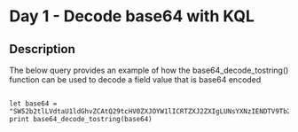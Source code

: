 # Day 1 - Decode base64 with KQL

## Description

The below query provides an example of how the base64_decode_tostring() function can be used to decode a field value that is base64 encoded

``` KQL

let base64 = "SW52b2tlLVdtaU1ldGhvZCAtQ29tcHV0ZXJOYW1lICRTZXJ2ZXIgLUNsYXNzIENDTV9Tb2Z0d2FyZVVwZGF0ZXNNYW5hZ2VyIC1OYW1lIEluc3RhbGxVcGRhdGVzIC0gQXJndW1lbnRMaXN0ICgsICRQZW5kaW5nVXBkYXRlTGlzdCkgLU5hbWVzcGFjZSByb290WyZjY20mXWNsaWVudHNkayB8IE91dC1OdWxs";
print base64_decode_tostring(base64)

```